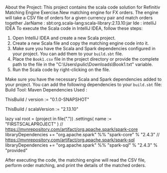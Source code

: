 About the Project: This project contains the  scala code solution for Refinitiv Matching Engine Exercise.New matching engine for FX orders. The engine will take a CSV file of orders for a given currency pair and match orders together
JarName : sbt:org.scala-lang:scala-library:2.13.10:jar
Ide : intelliJ IDEA
To execute the Scala code in IntelliJ IDEA, follow these steps:
1. Open IntelliJ IDEA and create a new Scala project.
2. Create a new Scala file and copy the matching engine code into it.
3. Make sure you have the Scala and Spark dependencies configured in your project. You can add them to your `build.sbt` file.
4. Place the `Book1.csv` file in the project directory or provide the complete path to the file in the "C:\Users\pulic\Downloads\Book1.txt" variable.
5. Run the Scala code by right-clicking on the file.

Make sure you have the necessary Scala and Spark dependencies added to your project. You can add the following dependencies to your `build.sbt` file:
Build Tool: Maven Dependencies Used :

ThisBuild / version := "0.1.0-SNAPSHOT"

ThisBuild / scalaVersion := "2.13.10"

lazy val root = (project in file("."))
  .settings(
    name := "FIRSTSCALAPROJECT"
  )
// https://mvnrepository.com/artifact/org.apache.spark/spark-core
libraryDependencies += "org.apache.spark" %% "spark-core" % "2.4.3"
// https://mvnrepository.com/artifact/org.apache.spark/spark-sql
libraryDependencies += "org.apache.spark" %% "spark-sql" % "2.4.3" % "provided"

After executing the code, the matching engine will read the CSV file, perform order matching, and print the details of the matched orders.
